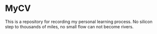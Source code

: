 # MyCV
This is a repository for recording my personal learning process.
No silicon step to thousands of miles, no small flow can not become rivers.
